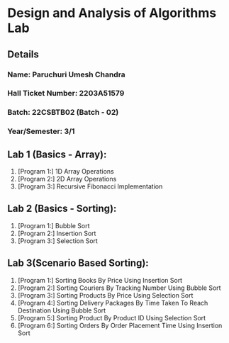 # Design and Analysis of Algorithms Lab
## Details
### Name: Paruchuri Umesh Chandra
### Hall Ticket Number: 2203A51579
### Batch: 22CSBTB02 (Batch - 02)
### Year/Semester: 3/1

## Lab 1 (Basics - Array):
1. [Program 1:] 1D Array Operations
2. [Program 2:] 2D Array Operations
3. [Program 3:] Recursive Fibonacci Implementation
   
## Lab 2 (Basics - Sorting):
1. [Program 1:] Bubble Sort
2. [Program 2:] Insertion Sort
3. [Program 3:] Selection Sort

## Lab 3(Scenario Based Sorting):
1. [Program 1:] Sorting Books By Price Using Insertion Sort
2. [Program 2:] Sorting Couriers By Tracking Number Using Bubble Sort
3. [Program 3:] Sorting Products By Price Using Selection Sort
4. [Program 4:] Sorting Delivery Packages By Time Taken To Reach Destination Using Bubble Sort
5. [Program 5:] Sorting Product By Product ID Using Selection Sort
6. [Program 6:] Sorting Orders By Order Placement Time Using Insertion Sort
